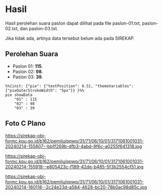 # Hasil

Hasil perolehan suara paslon dapat dilihat pada file paslon-01.txt, paslon-02.txt, dan paslon-03.txt.

Jika tidak ada, artinya data tersebut belum ada pada SIREKAP.

## Perolehan Suara

 * Paslon 01: **115**.
 * Paslon 02: **98**.
 * Paslon 03: **39**.

```mermaid
%%{init: {"pie": {"textPosition": 0.5}, "themeVariables": {"pieOuterStrokeWidth": "5px"}} }%%
pie showData
    "01" : 115
    "02" : 98
    "03" : 39
```
## Foto C Plano

https://sirekap-obj-formc.kpu.go.id/b162/pemilu/ppwp/31/71/06/10/01/3171061001031-20240214-155807--bb1f269b-dfb3-4abd-9f6c-a0255f641318.jpg

https://sirekap-obj-formc.kpu.go.id/b162/pemilu/ppwp/31/71/06/10/01/3171061001031-20240214-155918--e805423c-f189-42de-b485-5f3b2554cf51.jpg

https://sirekap-obj-formc.kpu.go.id/b162/pemilu/ppwp/31/71/06/10/01/3171061001031-20240214-160118--2c24e23d-a584-4628-bc20-78b0ac98d85c.jpg
